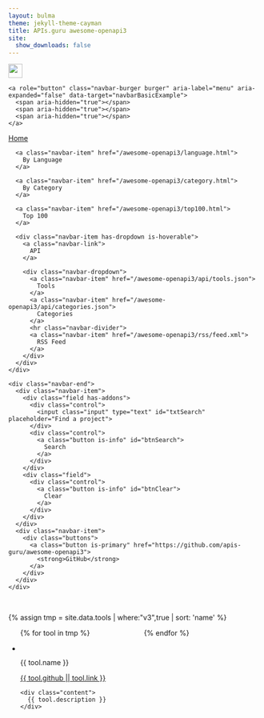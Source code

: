 ```yaml
---
layout: bulma
theme: jekyll-theme-cayman
title: APIs.guru awesome-openapi3
site:
  show_downloads: false
---
```


<nav class="navbar" role="navigation" aria-label="main navigation">
  <div class="navbar-brand">
    <a class="navbar-item" href="https://apis-guru/awesome-openapi3">
      <img src="https://avatars0.githubusercontent.com/u/10975548?v=4" width="28" height="28">
    </a>

    <a role="button" class="navbar-burger burger" aria-label="menu" aria-expanded="false" data-target="navbarBasicExample">
      <span aria-hidden="true"></span>
      <span aria-hidden="true"></span>
      <span aria-hidden="true"></span>
    </a>
  </div>

  <div id="navbarBasicExample" class="navbar-menu">
    <div class="navbar-start">
      <a class="navbar-item" href="/awesome-openapi3/">
        Home
      </a>

      <a class="navbar-item" href="/awesome-openapi3/language.html">
        By Language
      </a>

      <a class="navbar-item" href="/awesome-openapi3/category.html">
        By Category
      </a>

      <a class="navbar-item" href="/awesome-openapi3/top100.html">
        Top 100
      </a>

      <div class="navbar-item has-dropdown is-hoverable">
        <a class="navbar-link">
          API
        </a>

        <div class="navbar-dropdown">
          <a class="navbar-item" href="/awesome-openapi3/api/tools.json">
            Tools
          </a>
          <a class="navbar-item" href="/awesome-openapi3/api/categories.json">
            Categories
          </a>
          <hr class="navbar-divider">
          <a class="navbar-item" href="/awesome-openapi3/rss/feed.xml">
            RSS Feed
          </a>
        </div>
      </div>
    </div>

    <div class="navbar-end">
      <div class="navbar-item">
        <div class="field has-addons">
          <div class="control">
            <input class="input" type="text" id="txtSearch" placeholder="Find a project">
          </div>
          <div class="control">
            <a class="button is-info" id="btnSearch">
              Search
            </a>
          </div>
        </div>
        <div class="field">
          <div class="control">
            <a class="button is-info" id="btnClear">
              Clear
            </a>
          </div>
        </div>
      </div>
      <div class="navbar-item">
        <div class="buttons">
          <a class="button is-primary" href="https://github.com/apis-guru/awesome-openapi3">
            <strong>GitHub</strong>
          </a>
        </div>
      </div>
    </div>
  </div>
</nav>

<br>

{% assign tmp = site.data.tools | where:"v3",true | sort: 'name' %}

<ul style="columns: 2;">
{% for tool in tmp %}
<li class="card is-6" id="{{tool.uuid}}">
  <div class="card-content">
    <div class="media">
      <div class="media-left">
        <figure class="image is-48x48">
          <img src="{{ tool.logo }}" alt="">
        </figure>
      </div>
      <div class="media-content">
        <p class="title is-4">{{ tool.name }}</p>
        <p class="subtitle is-6"><a href="{{ tool.github || tool.link }}">{{ tool.github || tool.link }}</a></p>
      </div>
    </div>

    <div class="content">
      {{ tool.description }}
    </div>
  </div>
</li>      
{% endfor %}
</ul>

<script src="https://cdnjs.cloudflare.com/ajax/libs/zepto/1.2.0/zepto.min.js"></script>
<script src="https://unpkg.com/lunr/lunr.js"></script>
<script>
$(document).ready(function(){
  var documents = [
  {% for tool in tmp %}
  { uuid: "{{tool.uuid}}", name: "{{tool.name}}", description: "{{tool.description}}" },
  {% endfor %}
  ];
  var idx = lunr(function () {
    this.ref('uuid')
    this.field('name')
    this.field('description')

    documents.forEach(function (doc) {
      this.add(doc)
    }, this)
  });
  $('#btnClear').click(function(){
    $('txtSearch').val('');
  });
  $('#btnSearch').click(function(){
    alert(JSON.stringify(idx.search($('#txtSearch').val())));
  });
});
</script>
